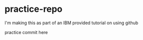 # practice-repo
I'm making this as part of an IBM provided tutorial on using github

practice commit here
